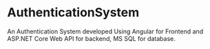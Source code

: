 # AuthenticationSystem
An Authentication System developed Using Angular for Frontend and ASP.NET Core Web API for backend, MS SQL for database.






